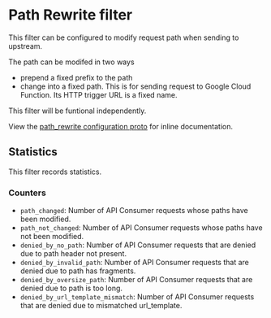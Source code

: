 # Path Rewrite filter

This filter can be configured to modify request path when sending to upstream.

The path can be modifed in two ways
*  prepend a fixed prefix to the path
*  change into a fixed path. This is for sending request to Google Cloud Function.
   Its HTTP trigger URL is a fixed name.

This filter will be funtional independently.

View the [path_rewrite configuration proto](../../../../api/envoy/v9/http/path_rewrite/config.proto)
for inline documentation.

## Statistics

This filter records statistics.

### Counters

- `path_changed`: Number of API Consumer requests whose paths have been modified.
- `path_not_changed`: Number of API Consumer requests whose paths have not been modified.
- `denied_by_no_path`: Number of API Consumer requests that are denied due to path header not present.
- `denied_by_invalid_path`: Number of API Consumer requests that are denied due to path has fragments.
- `denied_by_oversize_path`: Number of API Consumer requests that are denied due to path is too long.
- `denied_by_url_template_mismatch`: Number of API Consumer requests that are denied due to mismatched url_template.
